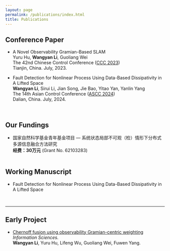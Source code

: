 ```yaml
---
layout: page
permalink: /publications/index.html
title: Publications
---
```


## Conference Paper

- A Novel Observability Gramian-Based SLAM<br> Yuru Hu, **Wangyan Li**, Guoliang Wei<br>The 42nd Chinese Control Conference ([CCC 2023](https://ccc2023.nankai.edu.cn/))<br>Tianjin, China. July, 2023.
- Fault Detection for Nonlinear Process Using Data-Based Dissipativity
  in A Lifted Space<br> **Wangyan Li**, Sirui Li, Jian Song, Jie Bao, Yitao Yan, Yanlin Yang<br>The 14th Asian Control Conference ([ASCC 2024](https://ascc2024.dlut.edu.cn/Meeting/Default/Index_En?mid=b33811d2-a470-436f-9ad8-ca998c03a35d&page=1))<br>Dalian, China. July, 2024.

  <br>

## Our Fundings

- 国家自然科学基金青年基金项目 — 系统状态局部不可观（检）情形下分布式多源信息融合方法研究<br>**经费：30万元** (Grant No. 62103283)<br><br>

## Working Manuscript

- Fault Detection for Nonlinear Process Using Data-Based Dissipativity
  in A Lifted Space<br>

  <br>

---

## Early Project

- [Chernoff fusion using observability Gramian-centric weighting](https://www.sciencedirect.com/science/article/pii/S0020025524001932?via%3Dihub=)<br>*Information Sciences.*<br>**Wangyan Li**, Yuru Hu, Lifeng Wu, Guoliang Wei, Fuwen Yang.<br>

  <br>
